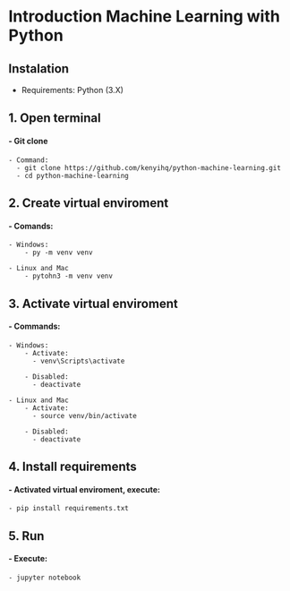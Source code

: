 # Introduction Machine Learning with Python

## Instalation

- Requirements: Python (3.X)

## 1. Open terminal
  #### - Git clone
    - Command:
      - git clone https://github.com/kenyihq/python-machine-learning.git
      - cd python-machine-learning

## 2. Create virtual enviroment
  #### - Comands:
    - Windows:
        - py -m venv venv

    - Linux and Mac
        - pytohn3 -m venv venv

## 3. Activate virtual enviroment
  #### - Commands:
    - Windows:
        - Activate:
          - venv\Scripts\activate

        - Disabled:
          - deactivate

    - Linux and Mac
        - Activate:
          - source venv/bin/activate
        
        - Disabled:
          - deactivate

## 4. Install requirements
  #### - Activated virtual enviroment, execute:
    - pip install requirements.txt

## 5. Run
  #### - Execute:
    - jupyter notebook